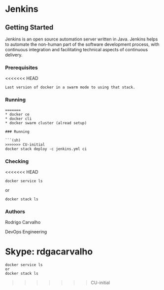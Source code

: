 # Jenkins

## Getting Started

Jenkins is an open source automation server written in Java. Jenkins helps to automate the non-human part of the software development process, with continuous integration and facilitating technical aspects of continuous delivery.

### Prerequisites

<<<<<<< HEAD
```
Last version of docker in a swarm mode to using that stack.
```

### Running
```
=======
* docker ce
* docker cli
* docker swarm cluster (alread setup)

### Running

```(sh)
>>>>>>> CU-initial
docker stack deploy -c jenkins.yml ci
```

### Checking
<<<<<<< HEAD
```
docker service ls
```
or
```
docker stack ls
```

### Authors
Rodrigo Carvalho

DevOps Engineering

Skype: rdgacarvalho
=======

```(sh)
docker service ls
or
docker stack ls
```
>>>>>>> CU-initial
